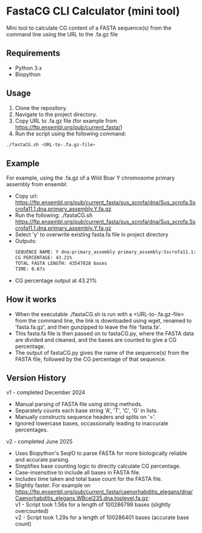 # FastaCG CLI Calculator (mini tool)

Mini tool to calculate CG content of a FASTA sequence(s) from the command line using the URL to the .fa.gz file

## Requirements
- Python 3.x
- Biopython

## Usage
1. Clone the repository.
2. Navigate to the project directory.
3. Copy URL to .fa.gz file (for example from https://ftp.ensembl.org/pub/current_fasta/)
4. Run the script using the following command:

```bash
./fastaCG.sh <URL-to-.fa.gz-file>
```
## Example
For example, using the .fa.gz of a Wild Boar Y chromosome primary assembly from ensembl:
 - Copy url: https://ftp.ensembl.org/pub/current_fasta/sus_scrofa/dna/Sus_scrofa.Sscrofa11.1.dna.primary_assembly.Y.fa.gz
 - Run the following: ./fastaCG.sh https://ftp.ensembl.org/pub/current_fasta/sus_scrofa/dna/Sus_scrofa.Sscrofa11.1.dna.primary_assembly.Y.fa.gz
 - Select 'y' to overwrite existing fasta.fa file in project directory
 - Outputs:
   ```bash
   SEQUENCE NAME: Y dna:primary_assembly primary_assembly:Sscrofa11.1:Y:1:43547828:1 REF:
   CG PERCENTAGE: 43.21%
   TOTAL FASTA LENGTH: 43547828 bases
   TIME: 0.67s
   ```
 - CG percentage output at 43.21%

## How it works
 - When the executable ./fastaCG.sh is run with a <URL-to-.fa.gz-file> from the command line, the link is downloaded using wget, renamed to 'fasta.fa.gz', and then gunzipped to leave the file 'fasta.fa'.
 - This fasta.fa file is then passed on to fastaCG.py, where the FASTA data are divided and cleaned, and the bases are counted to give a CG percentage.
 - The output of fastaCG.py gives the name of the sequence(s) from the FASTA file, followed by the CG percentage of that sequence.

## Version History
v1 - completed December 2024
- Manual parsing of FASTA file using string methods.
- Separately counts each base string 'A', 'T', 'C', 'G' in lists.
- Manually constructs sequence headers and splits on '>'.
- Ignored lowercase bases, occassionally leading to inaccurate percentages.

v2 - completed June 2025
- Uses Biopython's SeqIO to parse FASTA for more biologically reliable and accurate parsing.
- Simplifies base counting logic to directly calculate CG percentage.
- Case-insensitive to include all bases in FASTA file.
- Includes time taken and total base count for the FASTA file.
- Slightly faster. For example on https://ftp.ensembl.org/pub/current_fasta/caenorhabditis_elegans/dna/Caenorhabditis_elegans.WBcel235.dna.toplevel.fa.gz:  
  v1 - Script took 1.56s for a length of 100286799 bases (slightly overcounted)  
  v2 - Script took 1.29s for a length of 100286401 bases (accurate base count)
